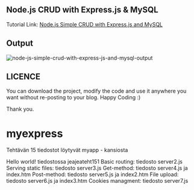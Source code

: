 
## Node.js CRUD with Express.js & MySQL
Tutorial Link: [Node.js Simple CRUD with Express.js and MySQL](https://www.mynotepaper.com/nodejs-simple-crud-with-expressjs-and-mysql.html)

## Output
![node-js-simple-crud-with-express-js-and-mysql-output](https://user-images.githubusercontent.com/13184472/66422500-9a04a600-ea2b-11e9-93b3-0f2cc7c18e3f.gif)

## LICENCE
You can download the project, modify the code and use it anywhere you want without re-posting to your blog. Happy Coding :)

Thank you.

# myexpress

Tehtävän 15 tiedostot löytyvät myapp - kansiosta

Hello world! tiedostossa jeajeateht151
Basic routing: tiedosto server2.js
Serving static files: tiedosto server3.js
Get-method: tiedosto server4.js ja index.htm
Post-method: tiedosto server5.js ja index2.htm
File upload: tiedosto server6.js ja index3.htm
Cookies managment: tiedosto server7.js
